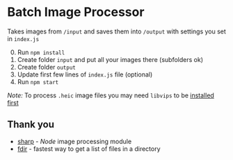 # Batch Image Processor

Takes images from `/input` and saves them into `/output` with settings you set in `index.js`

0. Run `npm install`
1. Create folder `input` and put all your images there (subfolders ok)
2. Create folder `output`
3. Update first few lines of `index.js` file (optional)
4. Run `npm start`

_Note:_ To process `.heic` image files you may need `libvips` to be [installed first](https://www.libvips.org/install.html)

## Thank you

- [sharp](https://github.com/lovell/sharp) - _Node_ image processing module
- [fdir](https://github.com/thecodrr/fdir) - fastest way to get a list of files in a directory
